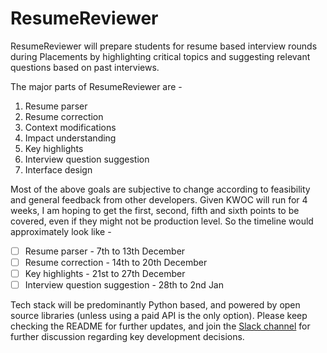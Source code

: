# ResumeReviewer
ResumeReviewer will prepare students for resume based interview rounds during Placements by highlighting critical topics and suggesting relevant questions based on past interviews. 

The major parts of ResumeReviewer are - 
1. Resume parser
2. Resume correction
3. Context modifications 
4. Impact understanding
5. Key highlights
6. Interview question suggestion
7. Interface design

Most of the above goals are subjective to change according to feasibility and general feedback from other developers. Given KWOC will run for 4 weeks, I am hoping to get the first, second, fifth and sixth points to be covered, even if they might not be production level. So the timeline would approximately look like - 
- [ ] Resume parser - 7th to 13th December 
- [ ] Resume correction - 14th to 20th December 
- [ ] Key highlights - 21st to 27th December
- [ ] Interview question suggestion - 28th to 2nd Jan

Tech stack will be predominantly Python based, and powered by open source libraries (unless using a paid API is the only option). Please keep checking the README for further updates, and join the [Slack channel](https://join.slack.com/t/resumereviewerkwoc/shared_invite/enQtODUxNTQ2NDYyODAwLTRjZmNkZWM4NGVmNTdlMmRmMzBkMWY3NmUzNDk3OTYyNzdkNDY3NTg0OWU0MzkxYTc5ZGU4NWM1NmUxYmQ3YjE) for further discussion regarding key development decisions. 

